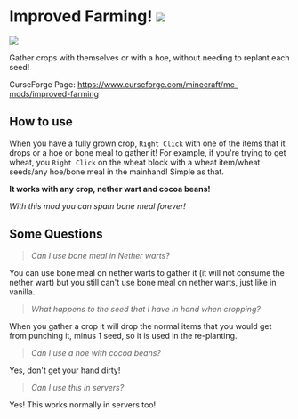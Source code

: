 # Improved Farming! ![](http://cf.way2muchnoise.eu/full_improved-farming_downloads.svg) 
![](http://cf.way2muchnoise.eu/versions/improved-farming.svg)

Gather crops with themselves or with a hoe, without needing to replant each seed!

CurseForge Page: https://www.curseforge.com/minecraft/mc-mods/improved-farming

## How to use
When you have a fully grown crop, `Right Click` with one of the items that it drops or a hoe or bone meal to gather it! For example, if you're trying to get wheat, you `Right Click` on the wheat block with a wheat item/wheat seeds/any hoe/bone meal in the mainhand! Simple as that.

__It works with any crop, nether wart and cocoa beans!__

_With this mod you can spam bone meal forever!_

## Some Questions

> *Can I use bone meal in Nether warts?*

You can use bone meal on nether warts to gather it (it will not consume the nether wart) but you still can't use bone meal on nether warts, just like in vanilla.

> *What happens to the seed that I have in hand when cropping?*

When you gather a crop it will drop the normal items that you would get from punching it, minus 1 seed, so it is used in the re-planting.

> *Can I use a hoe with cocoa beans?*

Yes, don't get your hand dirty!

> *Can I use this in servers?*

Yes! This works normally in servers too!